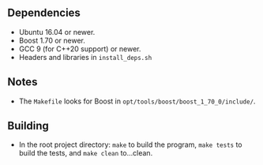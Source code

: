 
## Dependencies

* Ubuntu 16.04 or newer.
* Boost 1.70 or newer.
* GCC 9 (for C++20 support) or newer.
* Headers and libraries in `install_deps.sh`

## Notes
* The `Makefile` looks for Boost in `opt/tools/boost/boost_1_70_0/include/`.

## Building

* In the root project directory: `make` to build the program, `make tests` to build the tests, and `make clean` to...clean.
